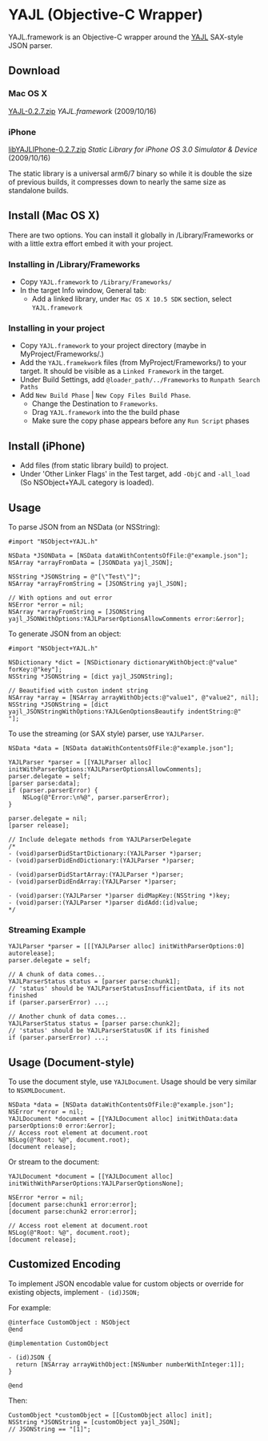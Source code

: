 # YAJL (Objective-C Wrapper)

YAJL.framework is an Objective-C wrapper around the [YAJL](http://lloyd.github.com/yajl/) SAX-style JSON parser.

## Download

### Mac OS X

[YAJL-0.2.7.zip](http://rel.me.s3.amazonaws.com/yajl/YAJL-0.2.7.zip) *YAJL.framework* (2009/10/16)

### iPhone

[libYAJLIPhone-0.2.7.zip](http://rel.me.s3.amazonaws.com/yajl/libYAJLIPhone-0.2.7.zip) *Static Library for iPhone OS 3.0 Simulator & Device* (2009/10/16)

The static library is a universal arm6/7 binary so while it is double the size of previous builds, it compresses down to nearly the same size as standalone builds.

## Install (Mac OS X)

There are two options. You can install it globally in /Library/Frameworks or with a little extra effort embed it with your project.

### Installing in /Library/Frameworks

- Copy `YAJL.framework` to `/Library/Frameworks/`
- In the target Info window, General tab:
	- Add a linked library, under `Mac OS X 10.5 SDK` section, select `YAJL.framework`

### Installing in your project

- Copy `YAJL.framework` to your project directory (maybe in MyProject/Frameworks/.)
- Add the `YAJL.framekwork` files (from MyProject/Frameworks/) to your target. It should be visible as a `Linked Framework` in the target. 
- Under Build Settings, add `@loader_path/../Frameworks` to `Runpath Search Paths` 
- Add `New Build Phase` | `New Copy Files Build Phase`. 
	- Change the Destination to `Frameworks`.
	- Drag `YAJL.framework` into the the build phase
	- Make sure the copy phase appears before any `Run Script` phases 

## Install (iPhone)

- Add files (from static library build) to project.
- Under 'Other Linker Flags' in the Test target, add `-ObjC` and `-all_load` (So NSObject+YAJL category is loaded).

## Usage

To parse JSON from an NSData (or NSString):

	#import "NSObject+YAJL.h"

	NSData *JSONData = [NSData dataWithContentsOfFile:@"example.json"];
	NSArray *arrayFromData = [JSONData yajl_JSON];
	
	NSString *JSONString = @"[\"Test\"]";
	NSArray *arrayFromString = [JSONString yajl_JSON];
	
	// With options and out error
	NSError *error = nil;
	NSArray *arrayFromString = [JSONString yajl_JSONWithOptions:YAJLParserOptionsAllowComments error:&error];

To generate JSON from an object:

	#import "NSObject+YAJL.h"
	
	NSDictionary *dict = [NSDictionary dictionaryWithObject:@"value" forKey:@"key"];
	NSString *JSONString = [dict yajl_JSONString];
	
	// Beautified with custon indent string
	NSArray *array = [NSArray arrayWithObjects:@"value1", @"value2", nil];
	NSString *JSONString = [dict yajl_JSONStringWithOptions:YAJLGenOptionsBeautify indentString:@"    "];

To use the streaming (or SAX style) parser, use `YAJLParser`.

	NSData *data = [NSData dataWithContentsOfFile:@"example.json"];

	YAJLParser *parser = [[YAJLParser alloc] initWithParserOptions:YAJLParserOptionsAllowComments];
	parser.delegate = self;
	[parser parse:data];
	if (parser.parserError) {
		NSLog(@"Error:\n%@", parser.parserError);
	}

	parser.delegate = nil;
	[parser release];
	
	// Include delegate methods from YAJLParserDelegate
	/*
	- (void)parserDidStartDictionary:(YAJLParser *)parser;
	- (void)parserDidEndDictionary:(YAJLParser *)parser;

	- (void)parserDidStartArray:(YAJLParser *)parser;
	- (void)parserDidEndArray:(YAJLParser *)parser;

	- (void)parser:(YAJLParser *)parser didMapKey:(NSString *)key;
	- (void)parser:(YAJLParser *)parser didAdd:(id)value;
	*/
	
### Streaming Example

	YAJLParser *parser = [[[YAJLParser alloc] initWithParserOptions:0] autorelease];
	parser.delegate = self;

	// A chunk of data comes...
	YAJLParserStatus status = [parser parse:chunk1];
	// 'status' should be YAJLParserStatusInsufficientData, if its not finished
	if (parser.parserError) ...;
	
	// Another chunk of data comes...
	YAJLParserStatus status = [parser parse:chunk2];
	// 'status' should be YAJLParserStatusOK if its finished
	if (parser.parserError) ...;

## Usage (Document-style)

To use the document style, use `YAJLDocument`. Usage should be very similar to `NSXMLDocument`.

	NSData *data = [NSData dataWithContentsOfFile:@"example.json"];
	NSError *error = nil;
	YAJLDocument *document = [[YAJLDocument alloc] initWithData:data parserOptions:0 error:&error];
	// Access root element at document.root
	NSLog(@"Root: %@", document.root);
	[document release];
	
Or stream to the document:
	
	YAJLDocument *document = [[YAJLDocument alloc] initWithWithParserOptions:YAJLParserOptionsNone];
	
	NSError *error = nil;
	[document parse:chunk1 error:error];
	[document parse:chunk2 error:error];

	// Access root element at document.root
	NSLog(@"Root: %@", document.root);
	[document release];

## Customized Encoding

To implement JSON encodable value for custom objects or override for existing objects, implement `- (id)JSON;`

For example:

	@interface CustomObject : NSObject
	@end

	@implementation CustomObject

	- (id)JSON {
	  return [NSArray arrayWithObject:[NSNumber numberWithInteger:1]];
	}

	@end
  
Then:

	CustomObject *customObject = [[CustomObject alloc] init];
	NSString *JSONString = [customObject yajl_JSON];
	// JSONString == "[1]";

